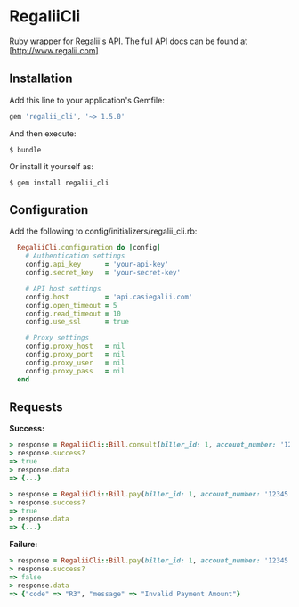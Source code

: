 # RegaliiCli

Ruby wrapper for Regalii's API. The full API docs can be found at [http://www.regalii.com]

## Installation

Add this line to your application's Gemfile:

```ruby
gem 'regalii_cli', '~> 1.5.0'
```

And then execute:

    $ bundle

Or install it yourself as:

    $ gem install regalii_cli

## Configuration

Add the following to config/initializers/regalii_cli.rb:

```ruby
  RegaliiCli.configuration do |config|
    # Authentication settings
    config.api_key      = 'your-api-key'
    config.secret_key   = 'your-secret-key'

    # API host settings
    config.host         = 'api.casiegalii.com'
    config.open_timeout = 5
    config.read_timeout = 10
    config.use_ssl      = true

    # Proxy settings
    config.proxy_host   = nil
    config.proxy_port   = nil
    config.proxy_user   = nil
    config.proxy_pass   = nil
  end
```

## Requests

**Success:**

```ruby
> response = RegaliiCli::Bill.consult(biller_id: 1, account_number: '12345')
> response.success?
=> true
> response.data
=> {...}
```

```ruby
> response = RegaliiCli::Bill.pay(biller_id: 1, account_number: '12345', amount: 13.0, currency: 'MXN')
> response.success?
=> true
> response.data
=> {...}
```

**Failure:**

```ruby
> response = RegaliiCli::Bill.pay(biller_id: 1, account_number: '12345', amount: 0.0, currency: 'MXN')
> response.success?
=> false
> response.data
=> {"code" => "R3", "message" => "Invalid Payment Amount"}
```
